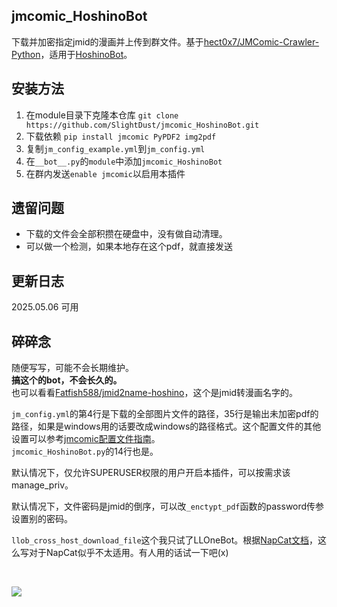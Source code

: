 ## jmcomic_HoshinoBot

下载并加密指定jmid的漫画并上传到群文件。基于[hect0x7/JMComic-Crawler-Python](https://github.com/hect0x7/JMComic-Crawler-Python)，适用于[HoshinoBot](https://github.com/Ice9Coffee/HoshinoBot)。

## 安装方法
1. 在module目录下克隆本仓库 `git clone https://github.com/SlightDust/jmcomic_HoshinoBot.git`
2. 下载依赖 `pip install jmcomic PyPDF2 img2pdf`
3. 复制`jm_config_example.yml`到`jm_config.yml`
4. 在`__bot__.py`的`module`中添加`jmcomic_HoshinoBot`
5. 在群内发送`enable jmcomic`以启用本插件

## 遗留问题
- 下载的文件会全部积攒在硬盘中，没有做自动清理。
- 可以做一个检测，如果本地存在这个pdf，就直接发送

## 更新日志
2025.05.06 可用

## 碎碎念
随便写写，可能不会长期维护。  
**搞这个的bot，不会长久的。**  
也可以看看[Fatfish588/jmid2name-hoshino](https://github.com/Fatfish588/jmid2name-hoshino)，这个是jmid转漫画名字的。  

`jm_config.yml`的第4行是下载的全部图片文件的路径，35行是输出未加密pdf的路径，如果是windows用的话要改成windows的路径格式。这个配置文件的其他设置可以参考[jmcomic配置文件指南](https://jmcomic.readthedocs.io/zh-cn/latest/option_file_syntax/#)。  
`jmcomic_HoshinoBot.py`的14行也是。  
  
默认情况下，仅允许SUPERUSER权限的用户开启本插件，可以按需求该manage_priv。  
  
默认情况下，文件密码是jmid的倒序，可以改`_enctypt_pdf`函数的password传参设置别的密码。  
  
`llob_cross_host_download_file`这个我只试了LLOneBot。根据[NapCat文档](https://napneko.github.io/onebot/napcat#napcat-%E8%B5%84%E6%BA%90-url-%E5%8F%82%E6%95%B0%E7%B1%BB%E5%9E%8B)，这么写对于NapCat似乎不太适用。有人用的话试一下吧(x)  
    
<br>

![](https://s2.loli.net/2025/05/07/3tic9aP45MJAqGw.png)